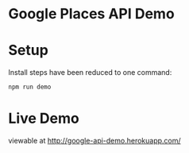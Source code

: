 # Google Places API Demo

# Setup
Install steps have been reduced to one command:
```
npm run demo
```

# Live Demo
viewable at http://google-api-demo.herokuapp.com/

